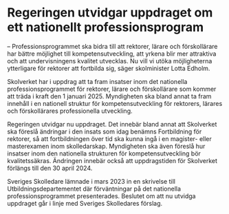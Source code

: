 # Regeringen utvidgar uppdraget om ett nationellt professionsprogram

– Professionsprogrammet ska bidra till att rektorer, lärare och förskollärare har bättre möjlighet till kompetensutveckling, att yrkena blir mer attraktiva och att undervisningens kvalitet utvecklas. Nu vill vi utöka möjligheterna ytterligare för rektorer att fortbilda sig, säger skolminister Lotta Edholm.

Skolverket har i uppdrag att ta fram insatser inom det natio­nella professionsprogrammet för rektorer, lärare och förskollärare som kommer att träda i kraft den 1 januari 2025\. Myndigheten ska bland annat ta fram innehåll i en nationell struktur för kompetensutveckling för rektorers, lärares och förskollärares professionella utveckling.

Regeringen utvidgar nu uppdraget. Det innebär bland annat att Skolverket ska föreslå ändringar i den insats som idag benämns Fortbildning för rektorer, så att fortbildningen över tid ska kunna ingå i en magister\- eller masterexamen inom skolledarskap. Myndigheten ska även föreslå hur insatser inom den nationella strukturen för kompetensutveckling bör kvalitetssäkras. Ändringen innebär också att upp­dragstiden för Skolverket förlängs till den 30 april 2024\.

Sveriges Skolledare lämnade i mars 2023 in en skrivelse till Utbildningsdepartementet där förväntningar på det nationella professionsprogrammet presenterades. Beslutet om att nu utvidga uppdraget går i linje med Sveriges Skolledares förslag.
